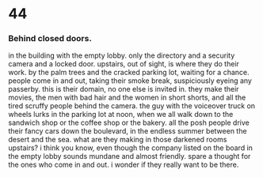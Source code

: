 # 44

### Behind closed doors.

 in the building with the empty lobby. only the directory and a security camera and a locked door. upstairs, out of sight, is where they do their work. by the palm trees and the cracked parking lot, waiting for a chance. people come in and out, taking their smoke break, suspiciously eyeing any passerby. this is their domain, no one else is invited in. they make their movies, the men with bad hair and the women in short shorts, and all the tired scruffy people behind the camera. the guy with the voiceover truck on wheels lurks in the parking lot at noon, when we all walk down to the sandwich shop or the coffee shop or the bakery. all the posh people drive their fancy cars down the boulevard, in the endless summer between the desert and the sea. what are they making in those darkened rooms upstairs? i think you know, even though the company listed on the board in the empty lobby sounds mundane and almost friendly. spare a thought for the ones who come in and out. i wonder if they really want to be there.